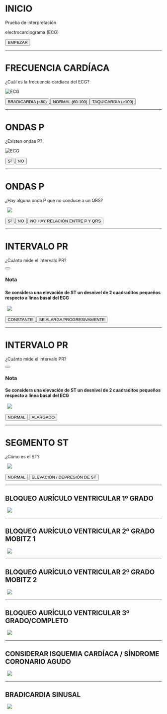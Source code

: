 # INICIO
<!-- .slide: id="inicio" -->
<!-- .slide: title="Inicio" -->
Prueba de interpretación 

electrocardiograma (ECG)
<i class="fa-solid fa-heart-pulse"></i>

<a href="#/frecuencia-cardiaca">
    <div class="center-button">
        <button class="button-start" role="button">EMPEZAR</button>
    </div>
</a>

<div></div>

---

# FRECUENCIA CARDÍACA
<!-- .slide: id="frecuencia-cardiaca" -->
<!-- .slide: title="Frecuencia cardíaca" -->

¿Cuál es la frecuencia cardíaca del ECG?

![ECG](img/ECG_PARTEBRADICARDIAS0.png)

<a href="#/ondas-p-1">
    <input type="button" value="BRADICARDIA (<60)" class="button-options button-spacing" role="button">
</a><input type="button" value="NORMAL (60-100)" class="button-options button-spacing" role="button"><input type="button" value="TAQUICARDIA (>100)" class="button-options button-spacing" role="button">

---

# ONDAS P
<!-- .slide: id="ondas-p-1" -->
<!-- .slide: title="Ondas P 1" -->

¿Existen ondas P?

![ECG](img/ECG_PARTEBRADICARDIAS1.png)

<a href="#/ondas-p-2">
    <input type="button" value="SÍ" class="button-options button-spacing" role="button">
</a><input type="button" value="NO" class="button-options button-spacing" role="button">

---

# ONDAS P
<!-- .slide: id="ondas-p-2" -->
<!-- .slide: title="Ondas P 2" -->

¿Hay alguna onda P que no conduce a un QRS?

&thinsp; ![](img/ECG_PARTEBRADICARDIAS2.png) <!-- .element height="250px" --> &thinsp;

<div></div>
<a href="#/intervalo-pr-1">
    <input type="button" value="SÍ" class="button-options button-spacing" role="button">
</a><a href="#/intervalo-pr-2">
<input type="button" value="NO" class="button-options button-spacing" role="button">
</a><a href="#/bloqueo-av-3-grado-completo">
    <input type="button" value="NO HAY RELACIÓN ENTRE P Y QRS" class="button-options button-spacing" role="button">
</a>

---

# INTERVALO PR
<!-- .slide: id="intervalo-pr-1" -->
<!-- .slide: title="Intervalo PR 1" -->

¿Cuánto mide el intervalo PR?

<!-- src: https://fontawesome.com/icons/lightbulb?f=classic&s=solid -->
<button class="button-tips button-spacing" role="button">
    <i class="fa-solid fa-lightbulb"></i>
</button>

<div class="paper">
    <h3><b>Nota</b><h3>
    <h4>Se considera una elevación de ST un desnivel de 2 cuadraditos pequeños respecto a línea basal del ECG</h4>
</div>

&thinsp; ![](img/ECG_PARTEBRADICARDIAS3.png) <!-- .element height="250px" --> &thinsp;

<div></div>
<a href="#/bloqueo-av-2-grado-mobitz-2">
    <input type="button" value="CONSTANTE" class="button-options button-spacing" role="button">
</a>
<a href="#/bloqueo-av-2-grado-mobitz-1">
    <input type="button" value="SE ALARGA PROGRESIVAMENTE" class="button-options button-spacing" role="button">
</a>

---

# INTERVALO PR
<!-- .slide: id="intervalo-pr-2" -->
<!-- .slide: title="Intervalo PR 2" -->

¿Cuánto mide el intervalo PR?

<!-- src: https://fontawesome.com/icons/lightbulb?f=classic&s=solid -->
<button class="button-tips button-spacing" role="button">
    <i class="fa-solid fa-lightbulb"></i>
</button>

<div class="paper">
    <h3><b>Nota</b></h3>
    <h4>Se considera una elevación de ST un desnivel de 2 cuadraditos pequeños respecto a línea basal del ECG</h4>
</div>

&thinsp; ![](img/ECG_PARTEBRADICARDIAS4.png) <!-- .element height="250px" --> &thinsp;


<div></div>
<a href="#/segmento-st">
    <input type="button" value="NORMAL" class="button-options button-spacing" role="button">
</a>
<a href="#/bloqueo-av-1-grado">
    <input type="button" value="ALARGADO" class="button-options button-spacing" role="button">
</a>

---

# SEGMENTO ST
<!-- .slide: id="segmento-st" -->
<!-- .slide: title="Segmento ST" -->

¿Cómo es el ST?

&thinsp; ![](img/ECG_PARTEBRADICARDIAS5.jpg) <!-- .element height="250px" --> &thinsp;

<div></div>
<a href="#/bradicardia-sinusal">
    <input type="button" value="NORMAL" class="button-options button-spacing" role="button">
</a>
<a href="#/isquemia-cardiaca">
    <input type="button" value="ELEVACIÓN / DEPRESIÓN DE ST" class="button-options button-spacing" role="button">
</a>

---

## BLOQUEO AURÍCULO VENTRICULAR 1º GRADO
<!-- .slide: id="bloqueo-av-1-grado" -->
<!-- .slide: title="Bloqueo auriculoventricular 1er grado" -->

&thinsp; ![](img/ECG_PARTEBRADICARDIAS6.jpg) <!-- .element height="250px" class="img-small"--> &thinsp;

---

## BLOQUEO AURÍCULO VENTRICULAR 2º GRADO MOBITZ 1
<!-- .slide: id="bloqueo-av-2-grado-mobitz-1" -->
<!-- .slide: title="Bloqueo auriculoventricular 2º grado Mobitz 1" -->

&thinsp; ![](img/ECG_PARTEBRADICARDIAS7.jpg) <!-- .element height="250px" class="img-small"--> &thinsp;

---

## BLOQUEO AURÍCULO VENTRICULAR 2º GRADO MOBITZ 2
<!-- .slide: id="bloqueo-av-2-grado-mobitz-2" -->
<!-- .slide: title="Bloqueo auriculoventricular 2º grado Mobitz 2" -->

&thinsp; ![](img/ECG_PARTEBRADICARDIAS8.jpg) <!-- .element height="250px" class="img-small"--> &thinsp;

---

## BLOQUEO AURÍCULO VENTRICULAR 3º GRADO/COMPLETO
<!-- .slide: id="bloqueo-av-3-grado-completo" -->
<!-- .slide: title="Bloqueo auriculoventricular 3º grado / completo" -->

&thinsp; ![](img/ECG_PARTEBRADICARDIAS9.png) <!-- .element height="250px" class="img-small"--> &thinsp;

---

## CONSIDERAR ISQUEMIA CARDÍACA / SÍNDROME CORONARIO AGUDO
<!-- .slide: id="isquemia-cardiaca" -->
<!-- .slide: title="Isquemia cardíaca / síndrome coronario agudo" -->

&thinsp; ![](img/ECG_PARTEBRADICARDIAS10.png) <!-- .element height="250px" class="img-small"--> &thinsp;

---

## BRADICARDIA SINUSAL
<!-- .slide: id="bradicardia-sinusal" -->
<!-- .slide: title="Bradicardia sinusal" -->

&thinsp; ![](img/ECG_PARTEBRADICARDIAS11.jpg) <!-- .element height="250px" class="img-small"--> &thinsp;
